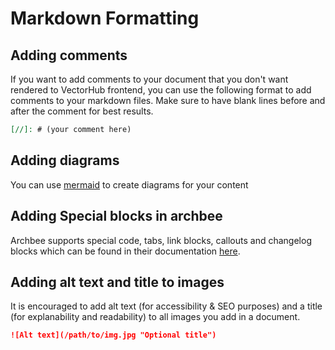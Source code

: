 # Markdown Formatting

## Adding comments

If you want to add comments to your document that you don't want rendered to VectorHub frontend, you can use the following format to add comments to your markdown files. Make sure to have blank lines before and after the comment for best results.

```markdown
[//]: # (your comment here)
```

## Adding diagrams

You can use [mermaid](http://mermaid.js.org/intro/) to create diagrams for your content

## Adding Special blocks in archbee

Archbee supports special code, tabs, link blocks, callouts and changelog blocks which can be found in their documentation [here](https://docs.archbee.com/editor-markdown-shortcuts).

## Adding alt text and title to images

It is encouraged to add alt text (for accessibility & SEO purposes) and a title (for explanability and readability) to all images you add in a document.

```markdown
![Alt text](/path/to/img.jpg "Optional title")
```
